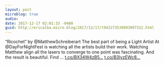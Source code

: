 ```yaml
---
layout: post
microblog: true
audio: 
date: 2017-12-17 02:01:33 -0400
guid: http://ericalba.micro.blog/2017/12/17/t942273539993997312.html
---
```

“Ricochet” by @MatthewSchreiberart 
The best part of being a Light Artist At @DayForNightFest is watching all the artists build their work. Watching Matthew align all the lasers to converge to one point was fascinating. And the result is beautiful. Find … [t.co/BX34W4zB5...](https://t.co/BX34W4zB5K) [t.co/B3IyzEWc8...](https://t.co/B3IyzEWc81)
